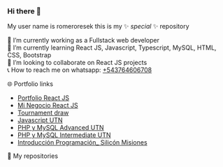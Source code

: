 ### Hi there 👋


My user name is romeroresek this is my ✨ _special_ ✨ repository<br>

🔭 I’m currently working as a Fullstack web developer<br>
🌱 I’m currently learning React JS, Javascript, Typescript, MySQL, HTML, CSS, Bootstrap<br>
👯 I’m looking to collaborate on React JS projects<br>
📞 How to reach me on whatsapp: [+543764606708](https://wa.me/543764606708)<br>

🌐 Portfolio links<br>

- [Portfolio React JS](http://portafolio.portafolio.ar)
- [Mi Negocio React JS](http://minegocio.portafolio.ar)
- [Tournament draw](http://torneito.com.ar)<br>
- [Javascript UTN](http://portafolio.ar/javascript_utn/)<br>
- [PHP y MySQL Advanced UTN](http://portafolio.ar/php_avanzado_utn/)<br>
- [PHP y MySQL Intermediate UTN](http://portafolio.ar/php_intermedio_utn/)<br>
- [Introducción Programación_ Silicón Misiones](http://portafolio.ar/intro_siliconMisiones/)<br>

💼 My repositories 
